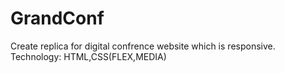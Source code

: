 # GrandConf
Create replica for digital confrence website which is responsive. Technology: HTML,CSS(FLEX,MEDIA)
